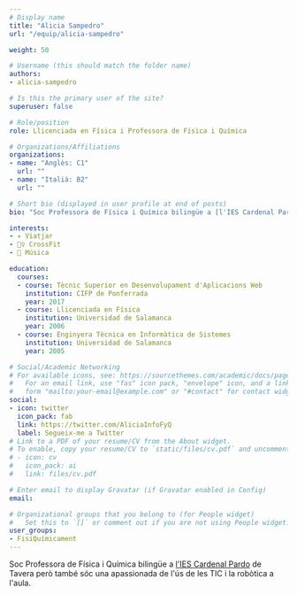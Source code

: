 ```yaml
---
# Display name
title: "Alicia Sampedro"
url: "/equip/alicia-sampedro"

weight: 50

# Username (this should match the folder name)
authors:
- alicia-sampedro

# Is this the primary user of the site?
superuser: false

# Role/position
role: Llicenciada en Física i Professora de Física i Química

# Organizations/Affiliations
organizations:
- name: "Anglès: C1"
  url: ""
- name: "Italià: B2"
  url: ""  

# Short bio (displayed in user profile at end of posts)
bio: "Soc Professora de Física i Química bilingüe a [l'IES Cardenal Pardo](http://iescardenalpardotavera.centros.educa.jcyl.es/sitio/index.cgi) de Tavera però també sóc una apassionada de l'ús de les TIC i la robòtica a l'aula."

interests:
- ✈️ Viatjar
- 🏋️‍♀️ CrossFit
- 🎵 Música

education:
  courses:
  - course: Tècnic Superior en Desenvolupament d'Aplicacions Web
    institution: CIFP de Ponferrada
    year: 2017
  - course: Llicenciada en Física
    institution: Universidad de Salamanca
    year: 2006
  - course: Enginyera Tècnica en Informàtica de Sistemes
    institution: Universidad de Salamanca
    year: 2005

# Social/Academic Networking
# For available icons, see: https://sourcethemes.com/academic/docs/page-builder/#icons
#   For an email link, use "fas" icon pack, "envelope" icon, and a link in the
#   form "mailto:your-email@example.com" or "#contact" for contact widget.
social:
- icon: twitter
  icon_pack: fab
  link: https://twitter.com/AliciaInfoFyQ
  label: Segueix-me a Twitter
# Link to a PDF of your resume/CV from the About widget.
# To enable, copy your resume/CV to `static/files/cv.pdf` and uncomment the lines below.
# - icon: cv
#   icon_pack: ai
#   link: files/cv.pdf

# Enter email to display Gravatar (if Gravatar enabled in Config)
email:

# Organizational groups that you belong to (for People widget)
#   Set this to `[]` or comment out if you are not using People widget.
user_groups:
- FisiQuímicament
---
```


Soc Professora de Física i Química bilingüe a [l'IES Cardenal Pardo](http://iescardenalpardotavera.centros.educa.jcyl.es/sitio/index.cgi) de Tavera però també sóc una apassionada de l'ús de les TIC i la robòtica a l'aula.